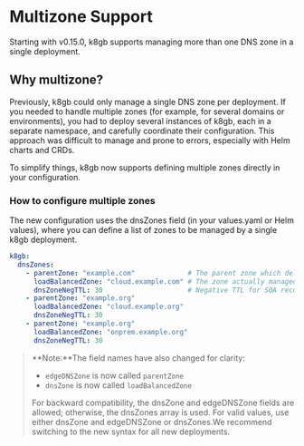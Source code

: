 # Multizone Support
Starting with v0.15.0, k8gb supports managing more than one DNS zone in a single deployment.

## Why multizone?
Previously, k8gb could only manage a single DNS zone per deployment. If you needed to handle multiple zones (for example, for several domains or environments), you had to deploy several instances of k8gb, each in a separate namespace, and carefully coordinate their configuration. This approach was difficult to manage and prone to errors, especially with Helm charts and CRDs.

To simplify things, k8gb now supports defining multiple zones directly in your configuration.

### How to configure multiple zones
The new configuration uses the dnsZones field (in your values.yaml or Helm values), where you can define a list of zones to be managed by a single k8gb deployment.

```yaml
k8gb:
  dnsZones:
    - parentZone: "example.com"             # The parent zone which delegates to the GSLB zone (previously edgeDNSZone)
      loadBalancedZone: "cloud.example.com" # The zone actually managed by GSLB (previously dnsZone)
      dnsZoneNegTTL: 30                     # Negative TTL for SOA records
    - parentZone: "example.org"
      loadBalancedZone: "cloud.example.org"
      dnsZoneNegTTL: 30
    - parentZone: "example.org"
      loadBalancedZone: "onprem.example.org"
      dnsZoneNegTTL: 30
```
>**Note:**The field names have also changed for clarity:
>  - `edgeDNSZone` is now called `parentZone`
>  - `dnsZone` is now called `loadBalancedZone`
>
> For backward compatibility, the dnsZone and edgeDNSZone fields are allowed; otherwise, the dnsZones array is used. For valid values, use either dnsZone and edgeDNSZone or dnsZones.We recommend switching to the new syntax for all new deployments.

